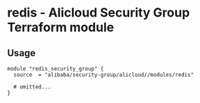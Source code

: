 # redis - Alicloud Security Group Terraform module

## Usage

```hcl
module "redis_security_group" {
  source  = "alibaba/security-group/alicloud//modules/redis"

  # omitted...
}
```

<!-- BEGINNING OF PRE-COMMIT-TERRAFORM DOCS HOOK -->
<!-- END OF PRE-COMMIT-TERRAFORM DOCS HOOK -->
